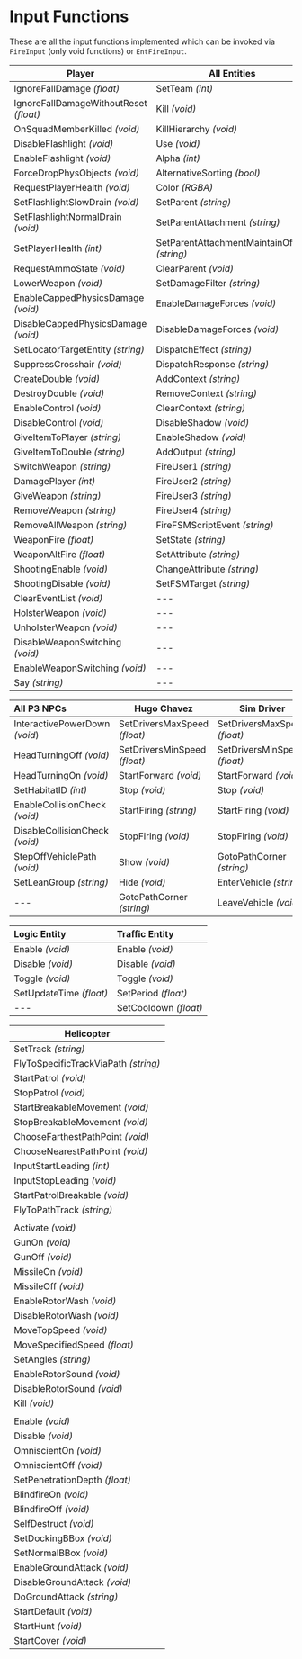 # Input Functions
These are all the input functions implemented which can be invoked via  
<code>FireInput</code> (only void functions) or <code>EntFireInput</code>.

| Player                                							| All Entities                                                   		|
|-------------------------------------------------------------------|-----------------------------------------------------------------------|
| IgnoreFallDamage                     *(float)*                    | SetTeam                              *(int)*                      	|
| IgnoreFallDamageWithoutReset         *(float)*                    | Kill                                 *(void)*                     	|
| OnSquadMemberKilled                  *(void)*                     | KillHierarchy                        *(void)*                     	|
| DisableFlashlight                    *(void)*                     | Use                                  *(void)*                     	|
| EnableFlashlight                     *(void)*                     | Alpha                                *(int)*                      	|
| ForceDropPhysObjects                 *(void)*                     | AlternativeSorting                   *(bool)*                     	|
| RequestPlayerHealth                  *(void)*                     | Color                                *(RGBA)*     					|
| SetFlashlightSlowDrain               *(void)*                     | SetParent                            *(string)*                   	|
| SetFlashlightNormalDrain             *(void)*                     | SetParentAttachment                  *(string)*                   	|
| SetPlayerHealth                      *(int)*                      | SetParentAttachmentMaintainOffset    *(string)*                   	|
| RequestAmmoState                     *(void)*                     | ClearParent                          *(void)*                     	|
| LowerWeapon                          *(void)*                     | SetDamageFilter                      *(string)*                   	|
| EnableCappedPhysicsDamage            *(void)*                     | EnableDamageForces                   *(void)*                     	|
| DisableCappedPhysicsDamage           *(void)*                     | DisableDamageForces                  *(void)*                     	|
| SetLocatorTargetEntity               *(string)*                   | DispatchEffect                       *(string)*                   	|
| SuppressCrosshair                    *(void)*                     | DispatchResponse                     *(string)*                   	|
| CreateDouble                         *(void)*                     | AddContext                           *(string)*                   	|
| DestroyDouble                        *(void)*                     | RemoveContext                        *(string)*                   	|
| EnableControl                        *(void)*                     | ClearContext                         *(string)*                   	|
| DisableControl                       *(void)*                     | DisableShadow                        *(void)*                     	|
| GiveItemToPlayer                     *(string)*                   | EnableShadow                         *(void)*                     	|
| GiveItemToDouble                     *(string)*                   | AddOutput                            *(string)*                   	|
| SwitchWeapon                         *(string)*                   | FireUser1                            *(string)*                   	|
| DamagePlayer                         *(int)*                      | FireUser2                            *(string)*                   	|
| GiveWeapon                           *(string)*                   | FireUser3                            *(string)*                   	|
| RemoveWeapon                         *(string)*                   | FireUser4                            *(string)*                   	|
| RemoveAllWeapon                      *(string)*                   | FireFSMScriptEvent                   *(string)*                   	|
| WeaponFire                           *(float)*                    | SetState *(string)*                                                   |
| WeaponAltFire                        *(float)*                    | SetAttribute *(string)*                                               |
| ShootingEnable                       *(void)*                     | ChangeAttribute *(string)*                                            |
| ShootingDisable                      *(void)*                     | SetFSMTarget *(string)*                                               |
| ClearEventList                       *(void)*                     | ---                                                                   |
| HolsterWeapon                        *(void)*                     | ---                                                                   |
| UnholsterWeapon                      *(void)*                     | ---                                                                   |
| DisableWeaponSwitching               *(void)*                     | ---                                                                   |
| EnableWeaponSwitching                *(void)*                     | ---                                                                   |
| Say                                  *(string)*                   | ---                                                                   |


| 	  All P3 NPCs 					| Hugo Chavez                                                    	| Sim Driver                                         |
|:----------------------------------|-------------------------------------------------------------------|----------------------------------------------------|
| InteractivePowerDown *(void*) 	| SetDriversMaxSpeed                   *(float)*                    | SetDriversMaxSpeed     *(float)*                   |
| HeadTurningOff *(void)* 			| SetDriversMinSpeed                   *(float)*                    | SetDriversMinSpeed     *(float)*                   |
| HeadTurningOn *(void)* 			| StartForward                         *(void)*                     | StartForward           *(void)*                    |
| SetHabitatID *(int)* 				| Stop                                 *(void)*                     | Stop                   *(void)*                    |
| EnableCollisionCheck *(void)* 	| StartFiring                          *(string)*                   | StartFiring            *(void)*                    |
| DisableCollisionCheck *(void)* 	| StopFiring                           *(void)*                     | StopFiring             *(void)*                    |
| StepOffVehiclePath *(void)* 		| Show                                 *(void)*                     | GotoPathCorner         *(string)*                  |
| SetLeanGroup *(string)* 			| Hide                                 *(void)*                     | EnterVehicle           *(string)*                  |
| ---								| GotoPathCorner                       *(string)*                   | LeaveVehicle           *(void)*                    |

| Logic Entity 			| Traffic Entity		|
|:----------------------|:----------------------|
| Enable *(void)*		| Enable *(void)* 		|
| Disable *(void)*		| Disable *(void)*		|
| Toggle *(void)*		| Toggle *(void)*		|
| SetUpdateTime *(float)*| SetPeriod *(float)* 	|
| ---				  	| SetCooldown *(float)*	|



| Helicopter                                                    	|
|-------------------------------------------------------------------|
| SetTrack                            *(string)*                   	|
| FlyToSpecificTrackViaPath           *(string)*                   	|
| StartPatrol                         *(void)*                     	|
| StopPatrol                          *(void)*                     	|
| StartBreakableMovement              *(void)*                     	|
| StopBreakableMovement               *(void)*                     	|
| ChooseFarthestPathPoint             *(void)*                     	|
| ChooseNearestPathPoint              *(void)*                     	|
| InputStartLeading                   *(int)*                      	|
| InputStopLeading                    *(void)*                     	|
| StartPatrolBreakable                *(void)*                     	|
| FlyToPathTrack                      *(string)*                   	|
|	                                                                |
| Activate                            *(void)*                     	|
| GunOn                               *(void)*                     	|
| GunOff                              *(void)*                     	|
| MissileOn                           *(void)*                     	|
| MissileOff                          *(void)*                     	|
| EnableRotorWash                     *(void)*                     	|
| DisableRotorWash                    *(void)*                     	|
| MoveTopSpeed                        *(void)*                     	|
| MoveSpecifiedSpeed                  *(float)*                    	|
| SetAngles                           *(string)*                   	|
| EnableRotorSound                    *(void)*                     	|
| DisableRotorSound                   *(void)*                     	|
| Kill                                *(void)*                     	|
|	                                                                |
| Enable                              *(void)*                     	|
| Disable                             *(void)*                     	|
| OmniscientOn                        *(void)*                     	|
| OmniscientOff                       *(void)*                     	|
| SetPenetrationDepth                 *(float)*                    	|
| BlindfireOn                         *(void)*                     	|
| BlindfireOff                        *(void)*                     	|
| SelfDestruct                        *(void)*                     	|
| SetDockingBBox                      *(void)*                     	|
| SetNormalBBox                       *(void)*                     	|
| EnableGroundAttack                  *(void)*                     	|
| DisableGroundAttack                 *(void)*                     	|
| DoGroundAttack                      *(string)*                   	|
| StartDefault                        *(void)*                     	|
| StartHunt                           *(void)*                     	|
| StartCover                          *(void)*                     	|


